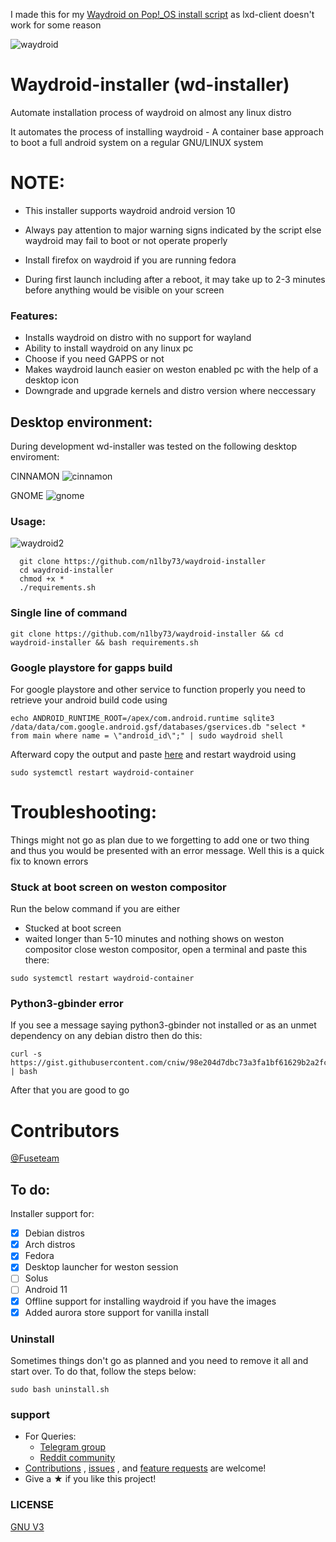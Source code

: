 I made this for my [Waydroid on Pop!_OS install script](https://gist.github.com/Bummbumm6/f92b085030a33c39d8f0bf5e6317f733) as lxd-client doesn't work for some reason

![waydroid](https://user-images.githubusercontent.com/65239245/163730035-ca89be56-e56f-4827-a736-0d87d879301e.png)


# Waydroid-installer (wd-installer)

Automate installation process of waydroid on almost any linux distro


It automates the process of installing waydroid - A container base approach to boot a full android system on a regular GNU/LINUX system

# NOTE:
- This installer supports waydroid android version 10

- Always pay attention to major warning signs indicated by the script else waydroid may fail to boot or not operate properly

- Install firefox on waydroid if you are running fedora 

- During first launch including after a reboot, it may take up to 2-3 minutes before anything would be visible on your screen 

### Features:
- Installs waydroid on distro with no support for wayland
- Ability to install waydroid on any linux pc
- Choose if you need GAPPS or not
- Makes waydroid launch easier on weston enabled pc with the help of a desktop icon
- Downgrade and upgrade kernels and distro version where neccessary

<!-- ### Compatibility
To check if waydroid is compatible with your device, kindly run:
```

```
If the above command outputs
```

```
Then neither waydroid nor this installer is compatible with your device -->

## Desktop environment:
 During development wd-installer was tested on the following desktop enviroment:

CINNAMON
![cinnamon](https://user-images.githubusercontent.com/65239245/163730741-942e1e89-d6cf-4c78-95dc-d03346824127.png)


GNOME
![gnome](https://user-images.githubusercontent.com/65239245/163759181-b291bdc9-1f02-498a-ab98-ac2d34c6dfad.png)



### Usage:
![waydroid2](https://user-images.githubusercontent.com/65239245/163733897-b2ca876a-381b-41b5-a692-d757184fbd43.png)

```
  git clone https://github.com/n1lby73/waydroid-installer
  cd waydroid-installer
  chmod +x *
  ./requirements.sh
```  
### Single line of command
``` 
git clone https://github.com/n1lby73/waydroid-installer && cd waydroid-installer && bash requirements.sh 
```
### Google playstore for gapps build
For google playstore and other service to function properly you need to retrieve your android build code using 
```
echo ANDROID_RUNTIME_ROOT=/apex/com.android.runtime sqlite3 /data/data/com.google.android.gsf/databases/gservices.db "select * from main where name = \"android_id\";" | sudo waydroid shell
 ```
Afterward copy the output and paste [here](https://www.google.com/android/uncertified/) and restart waydroid using 
```
sudo systemctl restart waydroid-container
```

# Troubleshooting:
Things might not go as plan due to we forgetting to add one or two thing and thus you would be presented with an error message. Well this is a quick fix to known errors

### Stuck at boot screen on weston compositor
Run the below command if you are either
- Stucked at boot screen
- waited longer than 5-10 minutes and nothing shows on weston compositor
close weston compositor, open a terminal and paste this there:
```
sudo systemctl restart waydroid-container
```
### Python3-gbinder error
If you see a message saying python3-gbinder not installed or as an unmet dependency on any debian distro then do this:
```
curl -s https://gist.githubusercontent.com/cniw/98e204d7dbc73a3fa1bf61629b2a2fc1/raw | bash
```

After that you are good to go
# Contributors
[@Fuseteam](https://github.com/Fuseteam)

## To do:
Installer support for:
- [x] Debian distros
- [x] Arch distros
- [x] Fedora
- [x] Desktop launcher for weston session
- [ ] Solus
- [ ] Android 11
- [x] Offline support for installing waydroid if you have the images
- [x] Added aurora store support for vanilla install

### Uninstall

Sometimes things don't go as planned and you need to remove it all and start over. To do that, follow the steps below:

```
sudo bash uninstall.sh 
```
### support
- For Queries: 
  - [Telegram group](https://t.me/waydroid)
  - [Reddit community](https://www.reddit.com/r/waydroid/)
- [Contributions](https://github.com/n1lby73/waydroid-installer/pulls) , [issues](https://github.com/n1lby73/waydroid-installer/issues) , and [feature requests](https://github.com/n1lby73/waydroid-installer/discussions) are welcome!
- Give a ★ if you like this project!

### LICENSE
[GNU V3](LICENSE)
